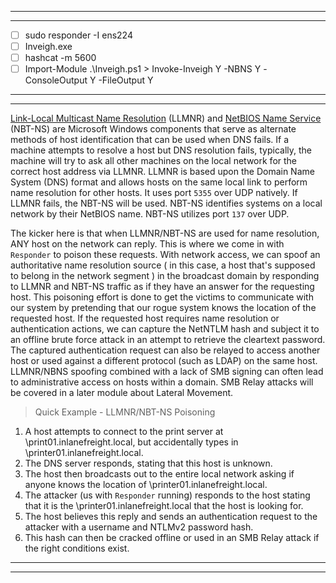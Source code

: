 
---
---
- [ ] sudo responder -I ens224 
- [ ] Inveigh.exe
- [ ] hashcat -m 5600
- [ ] Import-Module .\Inveigh.ps1 > Invoke-Inveigh Y -NBNS Y -ConsoleOutput Y -FileOutput Y
---
---

[Link-Local Multicast Name Resolution](https://datatracker.ietf.org/doc/html/rfc4795) (LLMNR) and [NetBIOS Name Service](https://docs.microsoft.com/en-us/previous-versions/windows/it-pro/windows-2000-server/cc940063(v=technet.10)?redirectedfrom=MSDN) (NBT-NS) are Microsoft Windows components that serve as alternate methods of host identification that can be used when DNS fails. If a machine attempts to resolve a host but DNS resolution fails, typically, the machine will try to ask all other machines on the local network for the correct host address via LLMNR. LLMNR is based upon the Domain Name System (DNS) format and allows hosts on the same local link to perform name resolution for other hosts. It uses port `5355` over UDP natively. If LLMNR fails, the NBT-NS will be used. NBT-NS identifies systems on a local network by their NetBIOS name. NBT-NS utilizes port `137` over UDP.

The kicker here is that when LLMNR/NBT-NS are used for name resolution, ANY host on the network can reply. This is where we come in with `Responder` to poison these requests. With network access, we can spoof an authoritative name resolution source ( in this case, a host that's supposed to belong in the network segment ) in the broadcast domain by responding to LLMNR and NBT-NS traffic as if they have an answer for the requesting host. This poisoning effort is done to get the victims to communicate with our system by pretending that our rogue system knows the location of the requested host. If the requested host requires name resolution or authentication actions, we can capture the NetNTLM hash and subject it to an offline brute force attack in an attempt to retrieve the cleartext password. The captured authentication request can also be relayed to access another host or used against a different protocol (such as LDAP) on the same host. LLMNR/NBNS spoofing combined with a lack of SMB signing can often lead to administrative access on hosts within a domain. SMB Relay attacks will be covered in a later module about Lateral Movement.


> Quick Example - LLMNR/NBT-NS Poisoning

1. A host attempts to connect to the print server at \\print01.inlanefreight.local, but accidentally types in \\printer01.inlanefreight.local.
2. The DNS server responds, stating that this host is unknown.
3. The host then broadcasts out to the entire local network asking if anyone knows the location of \\printer01.inlanefreight.local.
4. The attacker (us with `Responder` running) responds to the host stating that it is the \\printer01.inlanefreight.local that the host is looking for.
5. The host believes this reply and sends an authentication request to the attacker with a username and NTLMv2 password hash.
6. This hash can then be cracked offline or used in an SMB Relay attack if the right conditions exist.

---
---
